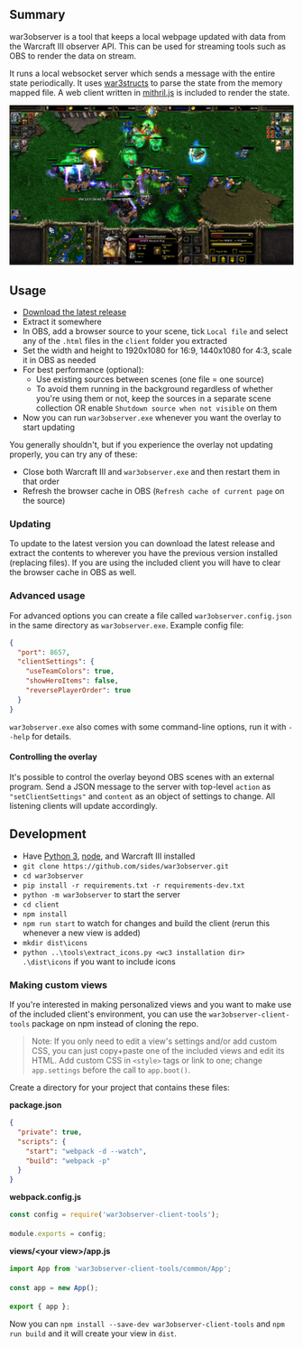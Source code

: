 ## Summary

war3observer is a tool that keeps a local webpage updated with data from the Warcraft III observer API. This can be used for streaming tools such as OBS to render the data on stream.

It runs a local websocket server which sends a message with the entire state periodically. It uses [war3structs](https://github.com/sides/war3structs) to parse the state from the memory mapped file. A web client written in [mithril.js](https://github.com/MithrilJS/mithril.js/) is included to render the state.

![screenshot example](/screenshots/replay-example.jpg)


## Usage

- [Download the latest release](https://github.com/sides/war3observer/releases)
- Extract it somewhere
- In OBS, add a browser source to your scene, tick `Local file` and select any of the `.html` files in the `client` folder you extracted
- Set the width and height to 1920x1080 for 16:9, 1440x1080 for 4:3, scale it in OBS as needed
- For best performance (optional):
  - Use existing sources between scenes (one file = one source)
  - To avoid them running in the background regardless of whether you're using them or not, keep the sources in a separate scene collection OR enable `Shutdown source when not visible` on them
- Now you can run `war3observer.exe` whenever you want the overlay to start updating

You generally shouldn't, but if you experience the overlay not updating properly, you can try any of these:

- Close both Warcraft III and `war3observer.exe` and then restart them in that order
- Refresh the browser cache in OBS (`Refresh cache of current page` on the source)


### Updating

To update to the latest version you can download the latest release and extract the contents to wherever you have the previous version installed (replacing files). If you are using the included client you will have to clear the browser cache in OBS as well.


### Advanced usage

For advanced options you can create a file called `war3observer.config.json` in the same directory as `war3observer.exe`. Example config file:

```json
{
  "port": 8657,
  "clientSettings": {
    "useTeamColors": true,
    "showHeroItems": false,
    "reversePlayerOrder": true
  }
}
```

`war3observer.exe` also comes with some command-line options, run it with `--help` for details.


#### Controlling the overlay

It's possible to control the overlay beyond OBS scenes with an external program. Send a JSON message to the server with top-level `action` as `"setClientSettings"` and `content` as an object of settings to change. All listening clients will update accordingly.


## Development

- Have [Python 3](https://www.python.org/), [node](https://nodejs.org/en/), and Warcraft III installed
- `git clone https://github.com/sides/war3observer.git`
- `cd war3observer`
- `pip install -r requirements.txt -r requirements-dev.txt`
- `python -m war3observer` to start the server
- `cd client`
- `npm install`
- `npm run start` to watch for changes and build the client (rerun this whenever a new view is added)
- `mkdir dist\icons`
- `python ..\tools\extract_icons.py <wc3 installation dir> .\dist\icons` if you want to include icons


### Making custom views

If you're interested in making personalized views and you want to make use of the included client's environment, you can use the `war3observer-client-tools` package on npm instead of cloning the repo.

> Note: If you only need to edit a view's settings and/or add custom CSS, you can just copy+paste one of the included views and edit its HTML. Add custom CSS in `<style>` tags or link to one; change `app.settings` before the call to `app.boot()`.

Create a directory for your project that contains these files:

**package.json**

```json
{
  "private": true,
  "scripts": {
    "start": "webpack -d --watch",
    "build": "webpack -p"
  }
}
```

**webpack.config.js**

```js
const config = require('war3observer-client-tools');

module.exports = config;
```

**views/\<your view\>/app.js**

```js
import App from 'war3observer-client-tools/common/App';

const app = new App();

export { app };
```

Now you can `npm install --save-dev war3observer-client-tools` and `npm run build` and it will create your view in `dist`.
